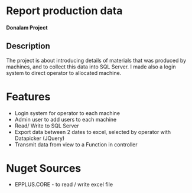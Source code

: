 # Report production data
#### Donalam Project
## Description
The project is about introducing details of materials that was produced by machines, 
and to collect this data into SQL Server. I made also a login system to direct operator to allocated machine.

# Features
* Login system for operator to each machine
* Admin user to add users to each machine
* Read/ Write to SQL Server
* Export data between 2 dates to excel, selected by operator with Datapicker (JQuery)
* Transmit data from view to a Function in controller

# Nuget Sources
* EPPLUS.CORE - to read / write excel file
